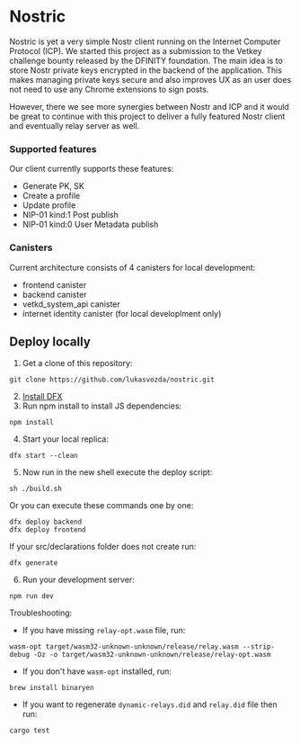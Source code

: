 # Nostric

Nostric is yet a very simple Nostr client running on the Internet Computer Protocol (ICP). We started this project as a submission to the Vetkey challenge bounty released by the DFINITY foundation. The main idea is to store Nostr private keys encrypted in the backend of the application. This makes managing private keys secure and also improves UX as an user does not need to use any Chrome extensions to sign posts.

However, there we see more synergies between Nostr and ICP and it would be great to continue with this project to deliver a fully featured Nostr client and eventually relay server as well.
### Supported features
Our client currently supports these features:
- Generate PK, SK
- Create a profile
- Update profile
- NIP-01 kind:1 Post publish
- NIP-01 kind:0 User Metadata publish

### Canisters
Current architecture consists of 4 canisters for local development:
- frontend canister
- backend canister
- vetkd_system_api canister
- internet identity canister (for local developlment only)

## Deploy locally

1. Get a clone of this repository:
```
git clone https://github.com/lukasvozda/nostric.git
```
2. [Install DFX](https://sdk.dfinity.org/docs/quickstart/local-quickstart.html)
3. Run npm install to install JS dependencies:
```
npm install
```
4. Start your local replica:
```
dfx start --clean
```
5. Now run in the new shell execute the deploy script:
```
sh ./build.sh
```
Or you can execute these commands one by one:
```
dfx deploy backend
dfx deploy frontend
```
If your src/declarations folder does not create run:
```
dfx generate
```
6. Run your development server:
```
npm run dev
```

Troubleshooting:
- If you have missing `relay-opt.wasm` file, run:
```
wasm-opt target/wasm32-unknown-unknown/release/relay.wasm --strip-debug -Oz -o target/wasm32-unknown-unknown/release/relay-opt.wasm
```
- If you don't have `wasm-opt` installed, run:
```
brew install binaryen
```
- If you want to regenerate `dynamic-relays.did` and `relay.did` file then run:
```
cargo test
```
